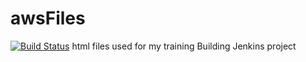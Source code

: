# awsFiles
[![Build Status](http://192.168.99.102:8080/buildStatus/icon?job=helm-test)](http://192.168.99.102:8080/job/helm-test/)
html files used for my training
Building Jenkins project
